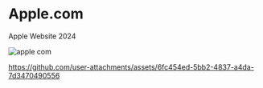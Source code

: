 # Apple.com
 Apple Website 2024



![apple com](https://github.com/user-attachments/assets/f57a93c3-0e3c-405f-8aa8-27966c7c70e9)


https://github.com/user-attachments/assets/6fc454ed-5bb2-4837-a4da-7d3470490556
